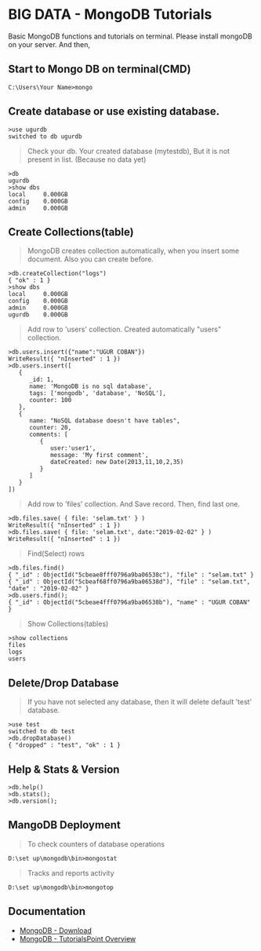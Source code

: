 # BIG DATA - MongoDB Tutorials
Basic MongoDB functions and tutorials on terminal. Please install mongoDB on your server. And then,

## Start to Mongo DB on terminal(CMD)
```
C:\Users\Your Name>mongo
```



## Create database or use existing database. 
```
>use ugurdb
switched to db ugurdb
```

> Check your db. Your created database (mytestdb), But it is not present in list. (Because no data yet)
```
>db
ugurdb
>show dbs
local     0.000GB
config    0.000GB
admin     0.000GB
```



## Create Collections(table)
> MongoDB creates collection automatically, when you insert some document. Also you can create before.
```
>db.createCollection("logs")
{ "ok" : 1 }
>show dbs
local     0.000GB
config    0.000GB
admin     0.000GB
ugurdb    0.000GB
```

> Add row to 'users' collection. Created automatically "users" collection.
```
>db.users.insert({"name":"UGUR COBAN"})
WriteResult({ "nInserted" : 1 })
>db.users.insert([
   {
      _id: 1, 
      name: 'MongoDB is no sql database',
      tags: ['mongodb', 'database', 'NoSQL'],
      counter: 100
   },
   {
      name: "NoSQL database doesn't have tables",
      counter: 20, 
      comments: [	
         {
            user:'user1',
            message: 'My first comment',
            dateCreated: new Date(2013,11,10,2,35)
         }
      ]
   }
])
```

> Add row to 'files' collection. And Save record. Then, find last one.
```
>db.files.save( { file: 'selam.txt' } )
WriteResult({ "nInserted" : 1 })
>db.files.save( { file: 'selam.txt', date:"2019-02-02" } )
WriteResult({ "nInserted" : 1 })
```

> Find(Select) rows
```
>db.files.find()
{ "_id" : ObjectId("5cbeae8fff0796a9ba06538c"), "file" : "selam.txt" }
{ "_id" : ObjectId("5cbeaf68ff0796a9ba06538d"), "file" : "selam.txt", "date" : "2019-02-02" }
>db.users.find();
{ "_id" : ObjectId("5cbeae4fff0796a9ba06538b"), "name" : "UGUR COBAN" }
```

> Show Collections(tables)
```
>show collections
files
logs
users
```

## Delete/Drop Database
> If you have not selected any database, then it will delete default 'test' database.
```
>use test
switched to db test
>db.dropDatabase()
{ "dropped" : "test", "ok" : 1 }
```

## Help & Stats & Version
```
>db.help()
>db.stats();
>db.version();
```

## MangoDB Deployment
> To check counters of database operations
```
D:\set up\mongodb\bin>mongostat
```

> Tracks and reports activity
```
D:\set up\mongodb\bin>mongotop
```

## Documentation

* [MongoDB - Download](https://www.mongodb.com/download-center/community)
* [MongoDB - TutorialsPoint Overview](https://www.tutorialspoint.com/mongodb/index.htm)
